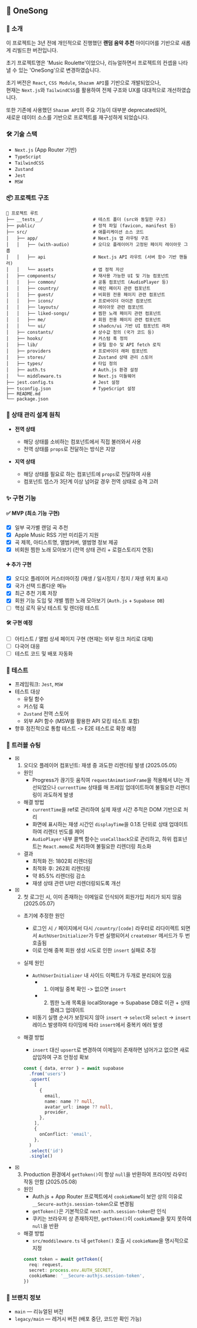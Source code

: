 ## 🎵 OneSong

### 📄 소개

이 프로젝트는 3년 전에 개인적으로 진행했던 **랜덤 음악 추천** 아이디어를 기반으로 새롭게 리빌드한 버전입니다.

초기 프로젝트명은 'Music Roulette'이었으나, 리뉴얼하면서 프로젝트의 컨셉을 나타낼 수 있는 'OneSong'으로 변경하였습니다.

초기 버전은 `React`, `CSS Module`, `Shazam API`를 기반으로 개발되었으나,  
현재는 `Next.js`와 `TailwindCSS`를 활용하여 전체 구조와 UX를 대대적으로 개선하였습니다.

또한 기존에 사용했던 `Shazam API`의 주요 기능이 대부분 deprecated되어,  
새로운 데이터 소스를 기반으로 프로젝트를 재구성하게 되었습니다.

### 🛠 기술 스택

- `Next.js` (App Router 기반)
- `TypeScript`
- `TailwindCSS`
- `Zustand`
- `Jest`
- `MSW`

### 📦 프로젝트 구조

```
📁 프로젝트 루트
├── __tests__/                   # 테스트 폴더 (src와 동일한 구조)
├── public/                      # 정적 파일 (favicon, manifest 등)
├── src/                         # 애플리케이션 소스 코드
│   ├── app/                     # Next.js 앱 라우팅 구조
│   │   ├── (with-audio)         # 오디오 플레이어가 고정된 페이지 레이아웃 그룹
│   │   ├── api                  # Next.js API 라우트 (서버 함수 기반 핸들러)
│   │   └── assets               # 앱 정적 자산
│   ├── components/              # 재사용 가능한 UI 및 기능 컴포넌트
│   │   ├── common/              # 공통 컴포넌트 (AudioPlayer 등)
│   │   ├── country/             # 메인 페이지 관련 컴포넌트
│   │   ├── guest/               # 비회원 전용 페이지 관련 컴포넌트
│   │   ├── icons/               # 프로바이더 아이콘 컴포넌트
│   │   ├── layouts/             # 레이아웃 관련 컴포넌트
│   │   ├── liked-songs/         # 찜한 노래 페이지 관련 컴포넌트
│   │   ├── me/                  # 회원 전용 페이지 관련 컴포넌트
│   │   └── ui/                  # shadcn/ui 기반 UI 컴포넌트 래퍼
│   ├── constants/               # 상수값 정의 (국가 코드 등)
│   ├── hooks/                   # 커스텀 훅 정의
│   ├── lib/                     # 유틸 함수 및 API fetch 로직
│   ├── providers                # 프로바이더 래퍼 컴포넌트
│   ├── stores/                  # Zustand 상태 관리 스토어
│   ├── types/                   # 타입 정의
│   ├── auth.ts                  # Auth.js 환경 설정
│   └── middleware.ts            # Next.js 미들웨어
├── jest.config.ts               # Jest 설정
├── tsconfig.json                # TypeScript 설정
├── README.md
└── package.json
```

### 🧠 상태 관리 설계 원칙

- **전역 상태**

  - 해당 상태를 소비하는 컴포넌트에서 직접 불러와서 사용
  - 전역 상태를 `props`로 전달하는 방식은 지양

- **지역 상태**
  - 해당 상태를 필요로 하는 컴포넌트에 `props`로 전달하여 사용
  - 컴포넌트 뎁스가 3단계 이상 넘어갈 경우 전역 상태로 승격 고려

### ✨ 구현 기능

#### ✅ MVP (최소 기능 구현)

- [x] 일부 국가별 랜덤 곡 추천
- [x] Apple Music RSS 기반 미리듣기 지원
- [x] 곡 제목, 아티스트명, 앨범커버, 앨범명 정보 제공
- [x] 비회원 찜한 노래 모아보기 (전역 상태 관리 + 로컬스토리지 연동)

#### ➕ 추가 구현

- [x] 오디오 플레이어 커스터마이징 (재생 / 일시정지 / 정지 / 재생 위치 표시)
- [x] 국가 선택 드롭다운 메뉴
- [x] 최근 추천 기록 저장
- [x] 회원 기능 도입 및 개별 찜한 노래 모아보기 (`Auth.js` + `Supabase DB`)
- [ ] 핵심 로직 유닛 테스트 및 렌더링 테스트

#### 🛠 구현 예정

- [ ] 아티스트 / 앨범 상세 페이지 구현 (현재는 외부 링크 처리로 대체)
- [ ] 다국어 대응
- [ ] 테스트 코드 및 배포 자동화

### 🧪 테스트

- 프레임워크: `Jest`, `MSW`
- 테스트 대상
  - 유틸 함수
  - 커스텀 훅
  - `Zustand` 전역 스토어
  - 외부 API 함수 (MSW를 활용한 API 모킹 테스트 포함)
- 향후 점진적으로 통합 테스트 -> E2E 테스트로 확장 예정

### 🧩 트러블 슈팅

- [x] 1. 오디오 플레이어 컴포넌트: 재생 중 과도한 리렌더링 발생 (2025.05.05)

  - 원인
    - Progress가 끊기듯 움직여 `requestAnimationFrame`을 적용해서 UI는 개선되었으나 `currentTime` 상태를 매 프레임 업데이트하여 불필요한 리렌더링이 과도하게 발생
  - 해결 방법
    - `currentTime`을 ref로 관리하여 실제 재생 시간 추적은 DOM 기반으로 처리
    - 화면에 표시하는 재생 시간인 `displayTime`을 0.1초 단위로 상태 업데이트하여 리렌더 빈도를 제어
    - `AudioPlayer` 내부 콜백 함수는 `useCallback`으로 관리하고, 하위 컴포넌트는 `React.memo`로 처리하여 불필요한 리렌더링 최소화
  - 결과
    - 최적화 전: 1802회 리렌더링
    - 최적화 후: 262회 리렌더링
    - 약 85.5% 리렌더링 감소
    - 재생 상태 관련 UI만 리렌더링되도록 개선

- [x] 2. 첫 로그인 시, 이미 존재하는 이메일로 인식되어 회원가입 처리가 되지 않음 (2025.05.07)

  - 초기에 추정한 원인

    - 로그인 시 `/` 페이지에서 다시 `/country/[code]` 라우터로 리다이렉트 되면서 `AuthUserInitializer`가 두번 실행되어서 `createUser` 메서드가 두 번 호출됨
    - 이로 인해 중복 회원 생성 시도로 인한 `insert` 실패로 추정

  - 실제 원인

    - `AuthUserInitializer` 내 사이드 이펙트가 두개로 분리되어 있음
      - 1. 이메일 중복 확인 -> 없으면 `insert`
      - 2. 찜한 노래 목록을 localStorage -> Supabase DB로 이관 + 상태 플래그 업데이트
    - 비동기 실행 순서가 보장되지 않아 `insert` -> `select`와 `select` -> `insert` 레이스 발생하여 타이밍에 따라 `insert`에서 중복키 에러 발생

  - 해결 방법
    - `insert` 대신 `upsert`로 변경하여 이메일이 존재하면 넘어가고 없으면 새로 삽입하여 구조 안정성 확보
    ```ts
    const { data, error } = await supabase
      .from('users')
      .upsert(
        [
          {
            email,
            name: name ?? null,
            avatar_url: image ?? null,
            provider,
          },
        ],
        {
          onConflict: 'email',
        },
      )
      .select('id')
      .single()
    ```

- [x] 3. Production 환경에서 `getToken()`이 항상 `null`을 반환하여 프라이빗 라우터 작동 안함 (2025.05.08)
  - 원인
    - Auth.js + App Router 프로젝트에서 `cookieName`이 보안 상의 이유로 `__Secure-authjs.session-token`으로 변경됨
    - `getToken()`은 기본적으로 `next-auth.session-token`만 인식
    - 쿠키는 브라우저 상 존재하지만, `getToken()`이 `cookieName`을 찾지 못하여 `null`을 반환
  - 해결 방법
    - `src/moddileware.ts` 내 `getToken()` 호출 시 `cookieName`을 명시적으로 지정
    ```ts
    const token = await getToken({
      req: request,
      secret: process.env.AUTH_SECRET,
      cookieName: '__Secure-authjs.session-token',
    })
    ```

### 🌿 브랜치 정보

- `main` — 리뉴얼된 버전
- `legacy/main` — 레거시 버전 (배포 중단, 코드만 확인 가능)
